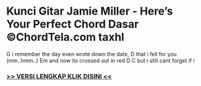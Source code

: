 
 # Kunci Gitar Jamie Miller - Here’s Your Perfect Chord Dasar ©ChordTela.com taxhl


G i remember the day even wrote down the date, D that i fell for you (mm..hmm..) Em and now its crossed out in red D C but i still cant forget if i

###  <a href="https://shortlighzx.web.app?sq=Kunci Gitar Jamie Miller - Here’s Your Perfect Chord Dasar ©ChordTela.com"> >> VERSI LENGKAP KLIK DISINI << </a>
